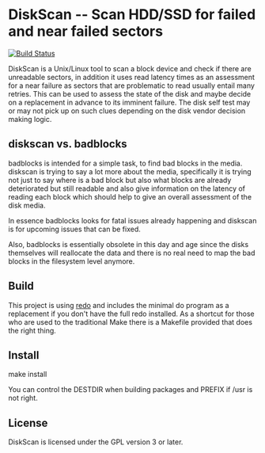 # DiskScan -- Scan HDD/SSD for failed and near failed sectors

[![Build Status](https://travis-ci.org/baruch/diskscan.svg?branch=master)](https://travis-ci.org/baruch/diskscan)

DiskScan is a Unix/Linux tool to scan a block device and check if there are
unreadable sectors, in addition it uses read latency times as an assessment for
a near failure as sectors that are problematic to read usually entail many
retries. This can be used to assess the state of the disk and maybe decide on a
replacement in advance to its imminent failure. The disk self test may or may
not pick up on such clues depending on the disk vendor decision making logic.

## diskscan vs. badblocks

badblocks is intended for a simple task, to find bad blocks in the media. diskscan is trying to say a lot more about the media, specifically it is trying not just to say where is a bad block but also what blocks are already deteriorated but still readable and also give information on the latency of reading each block which should help to give an overall assessment of the disk media.

In essence badblocks looks for fatal issues already happening and diskscan is for upcoming issues that can be fixed.

Also, badblocks is essentially obsolete in this day and age since the disks themselves will reallocate the data and there is no real need to map the bad blocks in the filesystem level anymore.

## Build

This project is using [redo][1] and includes the minimal do program as a
replacement if you don't have the full redo installed. As a shortcut for those
who are used to the traditional Make there is a Makefile provided that does the
right thing.

## Install

make install

You can control the DESTDIR when building packages and PREFIX if /usr is not right.

## License

DiskScan is licensed under the GPL version 3 or later.


 [1]: https://github.com/apenwarr/redo
